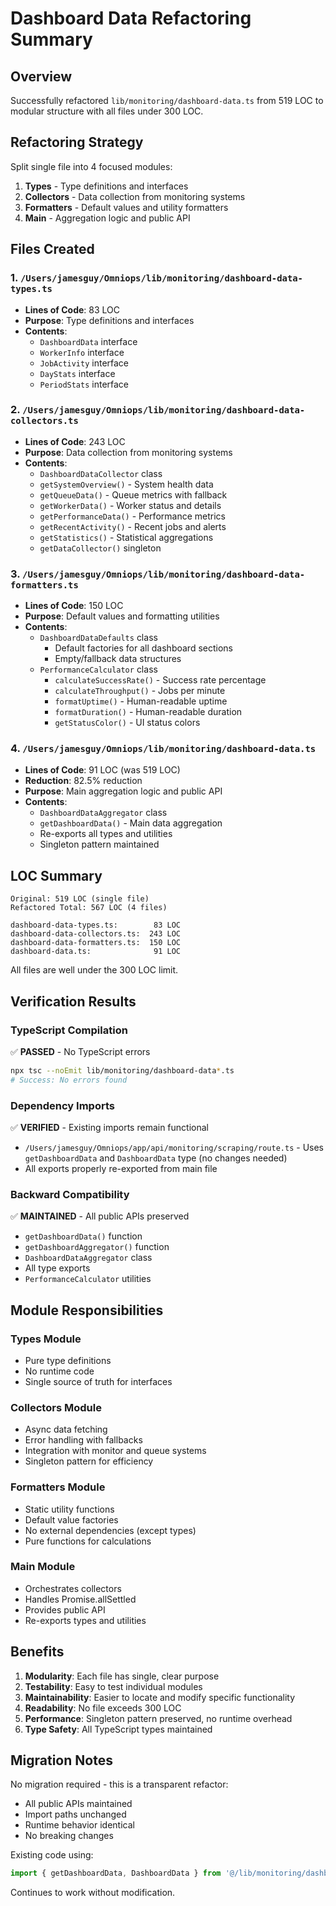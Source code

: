 # Dashboard Data Refactoring Summary

## Overview
Successfully refactored `lib/monitoring/dashboard-data.ts` from 519 LOC to modular structure with all files under 300 LOC.

## Refactoring Strategy
Split single file into 4 focused modules:
1. **Types** - Type definitions and interfaces
2. **Collectors** - Data collection from monitoring systems
3. **Formatters** - Default values and utility formatters
4. **Main** - Aggregation logic and public API

## Files Created

### 1. `/Users/jamesguy/Omniops/lib/monitoring/dashboard-data-types.ts`
- **Lines of Code**: 83 LOC
- **Purpose**: Type definitions and interfaces
- **Contents**:
  - `DashboardData` interface
  - `WorkerInfo` interface
  - `JobActivity` interface
  - `DayStats` interface
  - `PeriodStats` interface

### 2. `/Users/jamesguy/Omniops/lib/monitoring/dashboard-data-collectors.ts`
- **Lines of Code**: 243 LOC
- **Purpose**: Data collection from monitoring systems
- **Contents**:
  - `DashboardDataCollector` class
  - `getSystemOverview()` - System health data
  - `getQueueData()` - Queue metrics with fallback
  - `getWorkerData()` - Worker status and details
  - `getPerformanceData()` - Performance metrics
  - `getRecentActivity()` - Recent jobs and alerts
  - `getStatistics()` - Statistical aggregations
  - `getDataCollector()` singleton

### 3. `/Users/jamesguy/Omniops/lib/monitoring/dashboard-data-formatters.ts`
- **Lines of Code**: 150 LOC
- **Purpose**: Default values and formatting utilities
- **Contents**:
  - `DashboardDataDefaults` class
    - Default factories for all dashboard sections
    - Empty/fallback data structures
  - `PerformanceCalculator` class
    - `calculateSuccessRate()` - Success rate percentage
    - `calculateThroughput()` - Jobs per minute
    - `formatUptime()` - Human-readable uptime
    - `formatDuration()` - Human-readable duration
    - `getStatusColor()` - UI status colors

### 4. `/Users/jamesguy/Omniops/lib/monitoring/dashboard-data.ts`
- **Lines of Code**: 91 LOC (was 519 LOC)
- **Reduction**: 82.5% reduction
- **Purpose**: Main aggregation logic and public API
- **Contents**:
  - `DashboardDataAggregator` class
  - `getDashboardData()` - Main data aggregation
  - Re-exports all types and utilities
  - Singleton pattern maintained

## LOC Summary
```
Original: 519 LOC (single file)
Refactored Total: 567 LOC (4 files)

dashboard-data-types.ts:        83 LOC
dashboard-data-collectors.ts:  243 LOC
dashboard-data-formatters.ts:  150 LOC
dashboard-data.ts:              91 LOC
```

All files are well under the 300 LOC limit.

## Verification Results

### TypeScript Compilation
✅ **PASSED** - No TypeScript errors
```bash
npx tsc --noEmit lib/monitoring/dashboard-data*.ts
# Success: No errors found
```

### Dependency Imports
✅ **VERIFIED** - Existing imports remain functional
- `/Users/jamesguy/Omniops/app/api/monitoring/scraping/route.ts` - Uses `getDashboardData` and `DashboardData` type (no changes needed)
- All exports properly re-exported from main file

### Backward Compatibility
✅ **MAINTAINED** - All public APIs preserved
- `getDashboardData()` function
- `getDashboardAggregator()` function
- `DashboardDataAggregator` class
- All type exports
- `PerformanceCalculator` utilities

## Module Responsibilities

### Types Module
- Pure type definitions
- No runtime code
- Single source of truth for interfaces

### Collectors Module
- Async data fetching
- Error handling with fallbacks
- Integration with monitor and queue systems
- Singleton pattern for efficiency

### Formatters Module
- Static utility functions
- Default value factories
- No external dependencies (except types)
- Pure functions for calculations

### Main Module
- Orchestrates collectors
- Handles Promise.allSettled
- Provides public API
- Re-exports types and utilities

## Benefits

1. **Modularity**: Each file has single, clear purpose
2. **Testability**: Easy to test individual modules
3. **Maintainability**: Easier to locate and modify specific functionality
4. **Readability**: No file exceeds 300 LOC
5. **Performance**: Singleton pattern preserved, no runtime overhead
6. **Type Safety**: All TypeScript types maintained

## Migration Notes

No migration required - this is a transparent refactor:
- All public APIs maintained
- Import paths unchanged
- Runtime behavior identical
- No breaking changes

Existing code using:
```typescript
import { getDashboardData, DashboardData } from '@/lib/monitoring/dashboard-data';
```

Continues to work without modification.
